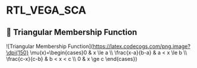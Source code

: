 # RTL_VEGA_SCA
## 🔺 Triangular Membership Function

![Triangular Membership Function](https://latex.codecogs.com/png.image?\dpi{150} \mu(x)=\begin{cases}0 & x \le a \\\\ \frac{x-a}{b-a} & a < x \le b \\\\ \frac{c-x}{c-b} & b < x < c \\\\ 0 & x \ge c \end{cases})
